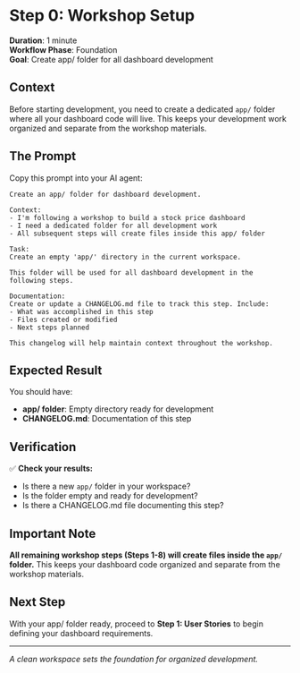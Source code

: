 # Step 0: Workshop Setup

**Duration**: 1 minute  
**Workflow Phase**: Foundation  
**Goal**: Create app/ folder for all dashboard development

## Context

Before starting development, you need to create a dedicated `app/` folder where all your dashboard code will live. This keeps your development work organized and separate from the workshop materials.

## The Prompt

Copy this prompt into your AI agent:

```
Create an app/ folder for dashboard development.

Context:
- I'm following a workshop to build a stock price dashboard
- I need a dedicated folder for all development work
- All subsequent steps will create files inside this app/ folder

Task:
Create an empty 'app/' directory in the current workspace.

This folder will be used for all dashboard development in the following steps.

Documentation:
Create or update a CHANGELOG.md file to track this step. Include:
- What was accomplished in this step
- Files created or modified
- Next steps planned

This changelog will help maintain context throughout the workshop.
```

## Expected Result

You should have:
- **app/ folder**: Empty directory ready for development
- **CHANGELOG.md**: Documentation of this step

## Verification

✅ **Check your results:**
- Is there a new `app/` folder in your workspace?
- Is the folder empty and ready for development?
- Is there a CHANGELOG.md file documenting this step?

## Important Note

**All remaining workshop steps (Steps 1-8) will create files inside the `app/` folder.** This keeps your dashboard code organized and separate from the workshop materials.

## Next Step

With your app/ folder ready, proceed to **Step 1: User Stories** to begin defining your dashboard requirements.

---
*A clean workspace sets the foundation for organized development.*